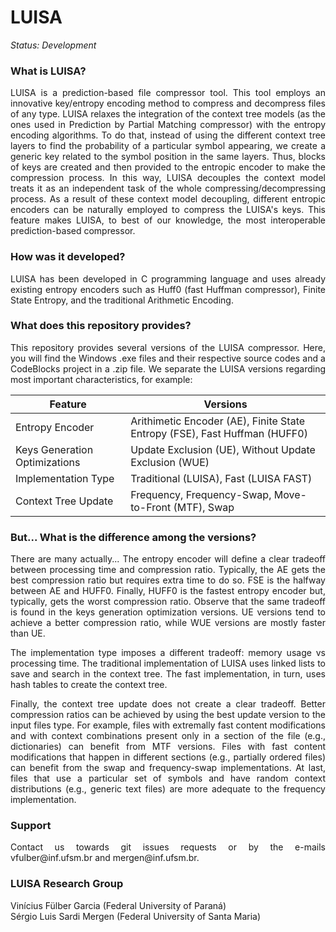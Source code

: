 # LUISA

*Status: Development*

### What is LUISA?

<p align="justify">LUISA is a prediction-based file compressor tool. This tool employs an innovative key/entropy encoding method to compress and decompress files of any type. LUISA relaxes the integration of the context tree models (as the ones used in Prediction by Partial Matching compressor) with the entropy encoding algorithms. To do that, instead of using the different context tree layers to find the probability of a particular symbol appearing, we create a generic key related to the symbol position in the same layers. Thus, blocks of keys are created and then provided to the entropic encoder to make the compression process. In this way, LUISA decouples the context model treats it as an independent task of the whole compressing/decompressing process. As a result of these context model decoupling, different entropic encoders can be naturally employed to compress the LUISA's keys. This feature makes LUISA, to best of our knowledge, the most interoperable prediction-based compressor.</p>

### How was it developed?

<p align="justify">LUISA has been developed in C programming language and uses already existing entropy encoders such as Huff0 (fast Huffman compressor), Finite State Entropy, and the traditional Arithmetic Encoding.</p>

### What does this repository provides?

<p align="justify">This repository provides several versions of the LUISA compressor. Here, you will find the Windows .exe files and their respective source codes and a CodeBlocks project in a .zip file. We separate the LUISA versions regarding most important characteristics, for example:</p>

| Feature 		   				| Versions                                                                    |
| ----------------------------- | --------------------------------------------------------------------------- |
| Entropy Encoder  				| Arithimetic Encoder (AE), Finite State Entropy (FSE), Fast Huffman (HUFF0)  |
| Keys Generation Optimizations | Update Exclusion (UE), Without Update Exclusion (WUE)						  |
| Implementation Type           | Traditional (LUISA), Fast (LUISA FAST)                                      |
| Context Tree Update   		| Frequency, Frequency-Swap, Move-to-Front (MTF), Swap  					  |

### But... What is the difference among the versions?

<p align="justify">There are many actually... The entropy encoder will define a clear tradeoff between processing time and compression ratio. Typically, the AE gets the best compression ratio but requires extra time to do so. FSE is the halfway between AE and HUFF0. Finally, HUFF0 is the fastest entropy encoder but, typically, gets the worst compression ratio. Observe that the same tradeoff is found in the keys generation optimization versions. UE versions tend to achieve a better compression ratio, while WUE versions are mostly faster than UE.</p>

<p align="justify">The implementation type imposes a different tradeoff: memory usage vs processing time. The traditional implementation of LUISA uses linked lists to save and search in the context tree. The fast implementation, in turn, uses hash tables to create the context tree.</p>

<p align="justify">Finally, the context tree update does not create a clear tradeoff. Better compression ratios can be achieved by using the best update version to the input files type. For example, files with extremally fast content modifications and with context combinations present only in a section of the file (e.g., dictionaries) can benefit from MTF versions. Files with fast content modifications that happen in different sections (e.g., partially ordered files) can benefit from the swap and frequency-swap implementations. At last, files that use a particular set of symbols and have random context distributions (e.g., generic text files) are more adequate to the frequency implementation.</p>

### Support

<p align="justify">Contact us towards git issues requests or by the e-mails vfulber@inf.ufsm.br and mergen@inf.ufsm.br.</p>

### LUISA Research Group

Vinícius Fülber Garcia (Federal University of Paraná)<br/>
Sérgio Luis Sardi Mergen (Federal University of Santa Maria)
